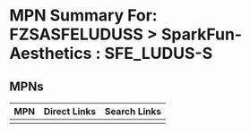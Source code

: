 



# MPN Summary For: FZSASFELUDUSS > SparkFun-Aesthetics : SFE_LUDUS-S

## MPNs
  

|MPN|Direct Links|Search Links|
| :--- | :--- | :--- |
||||
